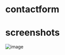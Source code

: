 # contactform
# screenshots
![image](https://user-images.githubusercontent.com/104454045/198840508-f3b6396d-4225-430d-bc6e-5b5e7acb22ca.png)
